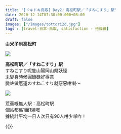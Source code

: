 ```yaml
---
title: '[ドキドキ鳥取] Day2：高松町駅／「すねこすり」駅'
date: 2020-12-14T07:30:00.000+08:00
draft: false
images: ["/images/tottori2d.jpg"]
tags : [travel-日本-鳥取, satisfaction - 搭條鐵]
---
```


由**米子**到**高松町**  

![](/images/tottori2d.jpg)

**高松町駅／「すねこすり」駅**  
すねこすり呢隻山陽岡山県妖怪  
未變身時候圓碌碌好得意  
變咗做厄運のすねこすり就惡惡咁喇～  

![](/images/tottori2d1.jpg)

荒蕪嘅無人駅：高松町駅  
個站都係1面1線嘅  
據統計平均一日人次只有90人咁少㗎咋！  


{{<tottori>}}  
